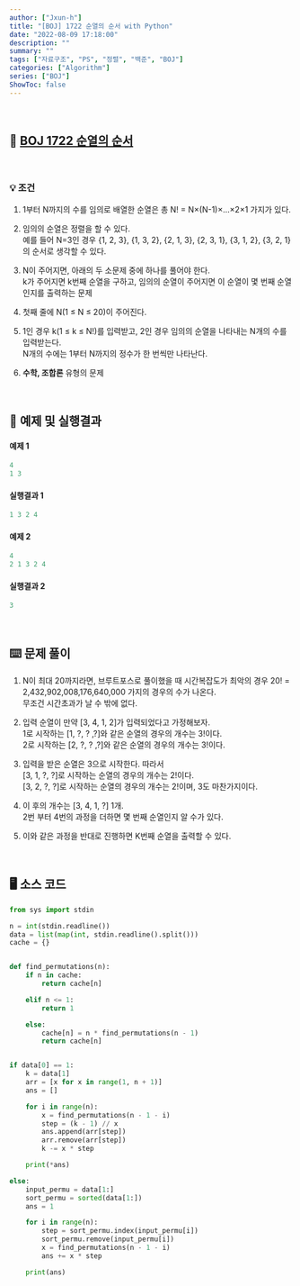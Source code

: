 ```yaml
---
author: ["Jxun-h"]
title: "[BOJ] 1722 순열의 순서 with Python"
date: "2022-08-09 17:18:00"
description: ""
summary: ""
tags: ["자료구조", "PS", "정렬", "백준", "BOJ"]
categories: ["Algorithm"]
series: ["BOJ"]
ShowToc: false
---
```


<br>

## 📌 <a href="https://www.acmicpc.net/problem/1722" target="_blank">BOJ 1722 순열의 순서</a>

<br>

### 💡 조건

1.  1부터 N까지의 수를 임의로 배열한 순열은 총 N! = N×(N-1)×…×2×1 가지가 있다.

2.  임의의 순열은 정렬을 할 수 있다.  
    예를 들어 N=3인 경우 {1, 2, 3}, {1, 3, 2}, {2, 1, 3}, {2, 3, 1}, {3, 1, 2}, {3, 2, 1}의 순서로 생각할 수 있다.

3.  N이 주어지면, 아래의 두 소문제 중에 하나를 풀어야 한다.  
    k가 주어지면 k번째 순열을 구하고, 임의의 순열이 주어지면 이 순열이 몇 번째 순열인지를 출력하는 문제

4.  첫째 줄에 N(1 ≤ N ≤ 20)이 주어진다.

5.  1인 경우 k(1 ≤ k ≤ N!)를 입력받고, 2인 경우 임의의 순열을 나타내는 N개의 수를 입력받는다.  
    N개의 수에는 1부터 N까지의 정수가 한 번씩만 나타난다.

6.  **수학, 조합론** 유형의 문제

<br>

## 🔖 예제 및 실행결과

#### 예제 1

```py
4
1 3
```

#### 실행결과 1

```py
1 3 2 4
```

#### 예제 2

```py
4
2 1 3 2 4
```

#### 실행결과 2

```py
3
```

<br>

## ⌨️ 문제 풀이

1.  N이 최대 20까지라면, 브루트포스로 풀이했을 때 시간복잡도가 최악의 경우 20! = 2,432,902,008,176,640,000 가지의 경우의 수가 나온다.  
    무조건 시간초과가 날 수 밖에 없다.

2.  입력 순열이 만약 [3, 4, 1, 2]가 입력되었다고 가정해보자.  
    1로 시작하는 [1, ?, ? ,?]와 같은 순열의 경우의 개수는 3!이다.  
    2로 시작하는 [2, ?, ? ,?]와 같은 순열의 경우의 개수는 3!이다.

3.  입력을 받은 순열은 3으로 시작한다. 따라서  
    [3, 1, ?, ?]로 시작하는 순열의 경우의 개수는 2!이다.  
    [3, 2, ?, ?]로 시작하는 순열의 경우의 개수는 2!이며, 3도 마찬가지이다.

4.  이 후의 개수는 [3, 4, 1, ?] 1개.  
    2번 부터 4번의 과정을 더하면 몇 번째 순열인지 알 수가 있다.

5.  이와 같은 과정을 반대로 진행하면 K번째 순열을 출력할 수 있다.

<br>

## 🖥 소스 코드

```py
from sys import stdin

n = int(stdin.readline())
data = list(map(int, stdin.readline().split()))
cache = {}


def find_permutations(n):
    if n in cache:
        return cache[n]

    elif n <= 1:
        return 1

    else:
        cache[n] = n * find_permutations(n - 1)
        return cache[n]


if data[0] == 1:
    k = data[1]
    arr = [x for x in range(1, n + 1)]
    ans = []

    for i in range(n):
        x = find_permutations(n - 1 - i)
        step = (k - 1) // x
        ans.append(arr[step])
        arr.remove(arr[step])
        k -= x * step

    print(*ans)

else:
    input_permu = data[1:]
    sort_permu = sorted(data[1:])
    ans = 1

    for i in range(n):
        step = sort_permu.index(input_permu[i])
        sort_permu.remove(input_permu[i])
        x = find_permutations(n - 1 - i)
        ans += x * step

    print(ans)
```